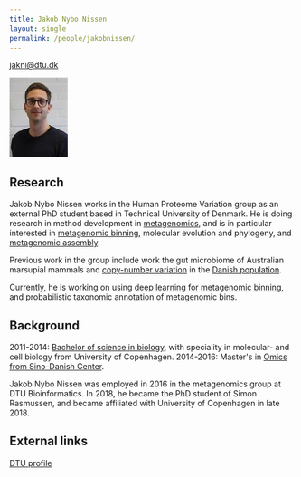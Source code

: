 ```yaml
---
title: Jakob Nybo Nissen
layout: single
permalink: /people/jakobnissen/
---
```

<jakni@dtu.dk>

![Photo of Jakob Nybo Nissen](people_jakobnissen.jpg)  

## Research

Jakob Nybo Nissen works in the Human Proteome Variation group as an external PhD student based in Technical University of Denmark. He is doing research in method development in [metagenomics](https://en.wikipedia.org/wiki/Metagenomics), and is in particular interested in [metagenomic binning](https://en.wikipedia.org/wiki/Binning_(metagenomics)), molecular evolution and phylogeny, and [metagenomic assembly](https://en.wikipedia.org/wiki/Sequence_assembly).

Previous work in the group include work the gut microbiome of Australian marsupial mammals and [copy-number variation](https://en.wikipedia.org/wiki/Copy-number_variation) in the [Danish population](http://www.genomedenmark.dk/).

Currently, he is working on using [deep learning for metagenomic binning](https://www.biorxiv.org/content/10.1101/490078v2), and probabilistic taxonomic annotation of metagenomic bins.


## Background

2011-2014: [Bachelor of science in biology](https://studier.ku.dk/bachelor/biologi/undervisning-og-opbygning/specialiseringer/generel-profil/), with speciality in molecular- and cell biology from University of Copenhagen.
2014-2016: Master's in [Omics from Sino-Danish Center](http://sdc.university/education/masters-programme/lei/).

Jakob Nybo Nissen was employed in 2016 in the metagenomics group at DTU Bioinformatics. In 2018, he became the PhD student of Simon Rasmussen, and became affiliated with University of Copenhagen in late 2018.

## External links

[DTU profile](https://www.dtu.dk/service/telefonbog/person?id=121238&cpid=216829&tab=3&qt=dtuprojectquery)

